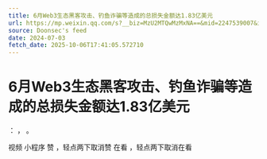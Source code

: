 ```yaml
---
title: 6月Web3生态黑客攻击、钓鱼诈骗等造成的总损失金额达1.83亿美元
url: https://mp.weixin.qq.com/s?__biz=MzU2MTQwMzMxNA==&mid=2247539007&idx=1&sn=3cca1a05563be648ff9794488671101a
source: Doonsec's feed
date: 2024-07-03
fetch_date: 2025-10-06T17:41:05.572710
---
```


# 6月Web3生态黑客攻击、钓鱼诈骗等造成的总损失金额达1.83亿美元

：
，
。

视频
小程序
赞
，轻点两下取消赞
在看
，轻点两下取消在看